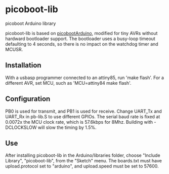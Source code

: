 # picoboot-lib
picoboot Arduino library

picoboot-lib is based on [picobootArduino](https://github.com/nerdralph/picoboot/tree/master/arduino), modified for tiny AVRs without hardward bootloader support.  The bootloader uses a busy-loop timeout defaulting to 4 seconds, so there is no impact on the watchdog timer and MCUSR.

## Installation
With a usbasp programmer connected to an attiny85, run 'make flash'.  For a different AVR, set MCU, such as 'MCU=attiny84 make flash'.

## Configuration
PB0 is used for transmit, and PB1 is used for receive.  Change UART_Tx and UART_Rx in pb-lib.S to use different GPIOs.  The serial baud rate is fixed at 0.0072x the MCU clock rate, which is 57.6kbps for 8Mhz. Building with -DCLOCKSLOW will slow the timing by 1.5%.

## Use
After installing picoboot-lib in the Arduino/libraries folder, choose "Include Library", "picoboot-lib", from the "Sketch" menu.  The boards.txt must have upload.protocol set to "arduino", and upload.speed must be set to 57600.

